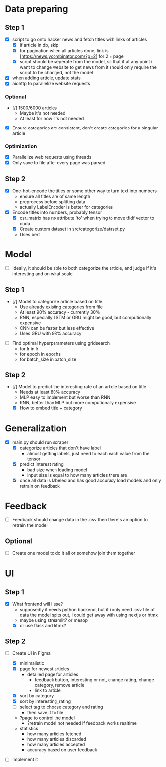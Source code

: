 # Data preparing
## Step 1
- [x] script to go onto hacker news and fetch titles with links of articles
    - [x] if article in db, skip
    - [x] for pagination when all articles done, link is [https://news.ycombinator.com/?p=2] for 2 = page
    - [x] script should be seperate from the model, so that if at any point i want to change website to get news from
        it should only require the script to be changed, not the model
- [x] when adding article, update stats
- [x] aiohttp to parallelize website requests

### Optional
- [/] 1500/6000 articles
    - Maybe it's not needed
    - At least for now it's not needed
- [x] Ensure categories are consistent, don't create categories for a singular article

### Optimization
- [x] Parallelize web requests using threads
- [x] Only save to file after every page was parsed

## Step 2
- [x] One-hot-encode the titles or some other way to turn text into numbers
    - ensure all titles are of same length
    - preprocess before splitting data
    - actually LabelEncoder is better for categories
- [x] Encode titles into numbers, probably tensor
    - [x] csr_matrix has no attribute 'to' when trying to move tfidf vector to cuda
    - [x] Create custom dataset in src/categorize/dataset.py
    - Uses bert

# Model
- [ ] Ideally, it should be able to both categorize the article, and judge if it's interesting and on what scale

## Step 1
- [/] Model to categorize article based on title
    - Use already existing categories from file
    - At least 90% accuracy - currently 30%
    - RNN, especially LSTM or GRU might be good,
    but computionally expensive
    - CNN can be faster but less effective
    - Uses GRU with 98% accuracy

- [ ] Find optimal hyperparameters using gridsearch
    - for lr in lr
    - for epoch in epochs
    - for batch_size in batch_size

## Step 2
- [/] Model to predict the interesting rate of an article based on title
    - Needs at least 80% accuracy
    - MLP easy to implement but worse than RNN
    - RNN, better than MLP but more computionally expensive
    - [x] How to embed title + category

# Generalization
- [x] main.py should run scraper
    - [x] categorize articles that don't have label
        - almost getting labels, just need to each
        each value from the tensor
    - [x] predict interest rating
        - bad size when loading model
        - input size is equal to how many articles there are
    - [x] once all data is labeled and has good accuracy
        load models and only retrain on feedback

# Feedback
- [ ] Feedback should change data in the .csv
then there's an option to retrain the model

## Optional
- [ ] Create one model to do it all or somehow join them together

# UI
## Step 1
- [x] What frontend will I use?
    - supposedly it needs python backend,
    but if i only need .csv file of data the model spits out,
    I could get away with using nextjs or htmx
    - maybe using streamlit?
    or mesop
    - [x] or use flask and htmx?

## Step 2
- [ ] Create UI in Figma
    - [x] minimalistic
    - [x] page for newest articles
        - detailed page for articles
            - feedback button,
            interesting or not,
            change rating,
            change category,
            remove article
            - link to article
    - [x] sort by category
    - [x] sort by interesting_rating
    - [ ] select tag to choose category and rating
        - then save it to file
    - ?page to control the model
        - ?retrain model not needed if feedback works realtime
    - statistics
        - how many articles fetched
        - how many articles discarded
        - how many articles accepted
        - accuracy based on user feedback

- [ ] Implement it
